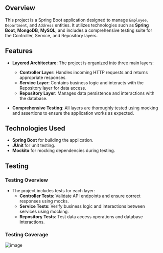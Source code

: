 
## Overview

This project is a Spring Boot application designed to manage `Employee`, `Department`, and `Address` entities. It utilizes technologies such as **Spring Boot**, **MongoDB**, **MySQL**, and includes a comprehensive testing suite for the Controller, Service, and Repository layers.

## Features

- **Layered Architecture**: The project is organized into three main layers:
  - **Controller Layer**: Handles incoming HTTP requests and returns appropriate responses.
  - **Service Layer**: Contains business logic and interacts with the Repository layer for data access.
  - **Repository Layer**: Manages data persistence and interactions with the database.

- **Comprehensive Testing**: All layers are thoroughly tested using mocking and assertions to ensure the application works as expected.

## Technologies Used

- **Spring Boot** for building the application.
- **JUnit** for unit testing.
- **Mockito** for mocking dependencies during testing.

## Testing

### Testing Overview
- The project includes tests for each layer:
  - **Controller Tests**: Validate API endpoints and ensure correct responses using mocks.
  - **Service Tests**: Verify business logic and interactions between services using mocking.
  - **Repository Tests**: Test data access operations and database interactions.
### Testing Coverage 
![image](https://github.com/user-attachments/assets/a954478e-b49f-4ff6-a601-c80e65539e2c)

